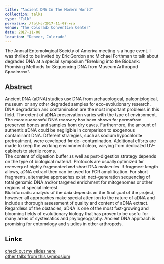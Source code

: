 ```yaml
---
title: "Ancient DNA In The Modern World"
collection: talks
type: "Talk"
permalink: /talks/2017-11-08-esa
venue: "The Colorado Convention Center"
date: 2017-11-08
location: "Denver, Colorado"
---
```

The Annual Entomological Society of America meeting is a huge event. I was thrilled to be invited by Eric Gordon and Michael Forthman to talk about degraded DNA at a special symposium "Breaking into the Biobank: Promising Methods for Sequencing DNA from Museum Arthropod Specimens". 

## Abstract
  Ancient DNA (aDNA) studies use DNA from archaeological, paleontological,
museum, or any other degraded samples for eco-evolutionary research. DNA degradation and
contamination are the most important problems in this field. The extent of aDNA
preservation varies with the type of environment. The most successful DNA recovery has
been shown for permafrost-preserved bones and samples from dry caves. Furthermore, the
amount of authentic aDNA could be negligible in comparison to exogenous contaminant
DNA. Different strategies, such as sodium hypochlorite pretreatment, were developed for de-
contamination. Additional efforts are made to keep the working environment clean, varying
from dedicated UV-cabinets to sterile rooms.  
  The content of digestion buffer as well as post-digestion strategy depends on the type
of biological material. Protocols are usually optimized for recovery of highly fragmented and
short DNA molecules. If fragment length allows, aDNA extract then can be used for PCR
amplification. For short fragments, alternative approaches exist: next-generation sequencing
of total genomic DNA and\or targeted enrichment for mitogenomes or other regions of
special interest.  
  Bioinformatic analysis of the data depends on the final goal of the project, however,
all approaches make special attention to the nature of aDNA and include a thorough
assessment of quality and content of aDNA extract.  
  Regardless of the obstacles, aDNA is one of the most fast-growing and blooming
fields of evolutionary biology that has proven to be useful for many areas of systematics and
phylogeography. Ancient DNA approach is promising for entomology and studies in other
arthropods.

## Links
[check out my slides here](../files/ESA-Entomology2017_compressed.pdf)  
[other talks from this symposium](https://vimeo.com/channels/1324294/videos)
